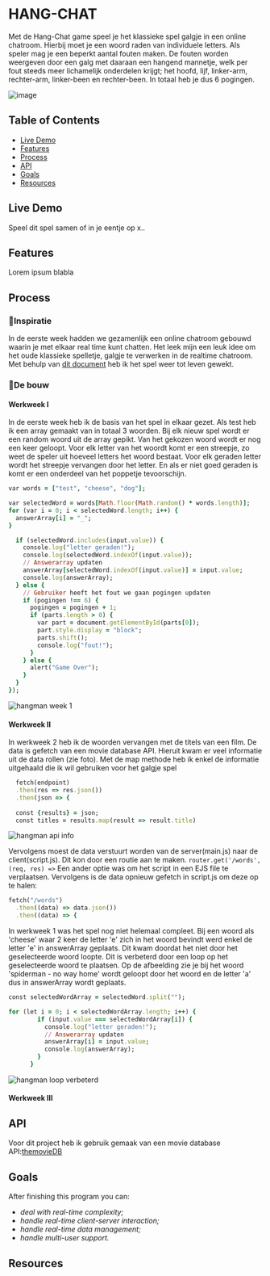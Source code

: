 # HANG-CHAT
Met de Hang-Chat game speel je het klassieke spel galgje in een online chatroom. Hierbij moet je een woord raden van individuele letters. Als speler mag je een beperkt aantal fouten maken. De fouten worden weergeven door een galg met daaraan een hangend mannetje, welk per fout steeds meer lichamelijk onderdelen krijgt; het hoofd, lijf, linker-arm, rechter-arm, linker-been en rechter-been. In totaal heb je dus 6 pogingen.

![image](https://user-images.githubusercontent.com/97689634/174070493-f11d78ac-5f5d-44d7-b257-268bfe702155.png)

## Table of Contents
- [Live Demo](#livedemo)
- [Features](#features)
- [Process](#process)
- [API](api)
- [Goals](#goals)
- [Resources](#resources)

## Live Demo
Speel dit spel samen of in je eentje op x..

## Features
Lorem ipsum blabla

## Process
### 🧠Inspiratie
In de eerste week hadden we gezamenlijk een online chatroom gebouwd waarin je met elkaar real time kunt chatten. Het leek mijn een leuk idee om het oude klassieke spelletje, galgje te verwerken in de realtime chatroom. Met behulp van [dit document](https://nostarch.com/download/JS4K_ch7.pdf) heb ik het spel weer tot leven gewekt. 
### :construction_worker:De bouw
#### Werkweek I
In de eerste week heb ik de basis van het spel in elkaar gezet. Als test heb ik een array gemaakt van in totaal 3 woorden. Bij elk nieuw spel wordt er een random woord uit de array gepikt. Van het gekozen woord wordt er nog een keer geloopt. Voor elk letter van het woordt komt er een streepje, zo weet de speler uit hoeveel letters het woord bestaat. Voor elk  geraden letter wordt het streepje vervangen door het letter. En als er niet goed geraden is komt er een onderdeel van het poppetje tevoorschijn. 
``` ruby
var words = ["test", "cheese", "dog"];

var selectedWord = words[Math.floor(Math.random() * words.length)];
for (var i = 0; i < selectedWord.length; i++) {
  answerArray[i] = "_";
}

  if (selectedWord.includes(input.value)) {
    console.log("letter geraden!");
    console.log(selectedWord.indexOf(input.value));
    // Answerarray updaten
    answerArray[selectedWord.indexOf(input.value)] = input.value;
    console.log(answerArray);
  } else {
    // Gebruiker heeft het fout we gaan pogingen updaten
    if (pogingen !== 6) {
      pogingen = pogingen + 1;
      if (parts.length > 0) {
        var part = document.getElementById(parts[0]);
        part.style.display = "block";
        parts.shift();
        console.log("fout!");
      }
    } else {
      alert("Game Over");
    }
  }
});
```
![hangman week 1](https://user-images.githubusercontent.com/97689634/174082663-f03e47da-92df-43a2-9601-c44958860727.png)

#### Werkweek II
In werkweek 2 heb ik de woorden vervangen met de titels van een film. De data is gefetch van een movie database API.
Hieruit kwam er veel informatie uit de data rollen (zie foto).
Met de map methode heb ik enkel de informatie uitgehaald die ik wil gebruiken voor het galgje spel
``` ruby
  fetch(endpoint)
  .then(res => res.json())
  .then(json => {
  
  const {results} = json;
  const titles = results.map(result => result.title)
  ```
  ![hangman api info](https://user-images.githubusercontent.com/97689634/174736531-82d44121-3931-44c4-b00b-22fec512ab7e.png)

Vervolgens moest de data verstuurt worden van de server(main.js) naar de client(script.js). Dit kon door een routie aan te maken. ```router.get('/words', (req, res) =>``` Een ander optie was om het script in een EJS file te verplaatsen. Vervolgens is de data opnieuw gefetch in script.js om deze op te halen:
``` ruby
fetch("/words")
  .then((data) => data.json())
  .then((data) => {
   ```
In werkweek 1 was het spel nog niet helemaal compleet. Bij een woord als 'cheese' waar 2 keer de letter 'e' zich in het woord bevindt werd enkel de letter 'e' in answerArray geplaats. Dit kwam doordat het niet door het geselecteerde woord loopte. Dit is verbeterd door een loop op het geselecteerde woord te plaatsen. Op de afbeelding zie je bij het woord 'spiderman - no way home' wordt geloopt door het woord en de letter 'a' dus in answerArray wordt geplaats.
``` ruby
const selectedWordArray = selectedWord.split("");

for (let i = 0; i < selectedWordArray.length; i++) {
        if (input.value === selectedWordArray[i]) {
          console.log("letter geraden!");
          // Answerarray updaten
          answerArray[i] = input.value;
          console.log(answerArray);
        }
      }
 ```
 ![hangman loop verbeterd](https://user-images.githubusercontent.com/97689634/174742342-124380d5-b34f-45c1-a4e8-68e90f82843e.png)

#### Werkweek III

## API
Voor dit project heb ik gebruik gemaak van een movie database API:[themovieDB](https://developers.themoviedb.org/3/getting-started/introduction)

## Goals
After finishing this program you can:
- _deal with real-time complexity;_
- _handle real-time client-server interaction;_
- _handle real-time data management;_
- _handle multi-user support._

## Resources
